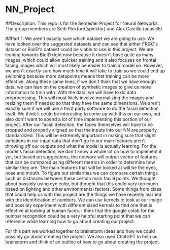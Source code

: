 # NN_Project
##Description:
This repo is for the Semester Project for Neural Networks. The group members are Seth Pickford(spickfor) and Alex Castillo (acastil5)


##Part 1:
    We aren't exactly sure which dataset we are going to use.  We have looked over the suggested datasets and can see that either FRGC's dataset or BioID's dataset could be viable
    to use in this project.  We are leaning towards BioID right now because it doesn't have quite as many images, which could allow quicker training and it also focuses on frontal 
    facing images which will most likely be easier to train a model on.  However, we aren't exactly sure how much time it will take to train so we could end up switching because more datapoints means that training can be more effective.  Along these same lines, if we don't think that we have enough data, we can lean on the creation of synthetic images to give us more information to train with. 
    With the data, we will have to do data preprocessing.  This will most likely involve normalizing the images and resizing them if needed so that they have the same dimensions.  We aren't exactly sure if we will use a third party software to do the facial detection itself.  We think it could be interesting to come up with this on our own, but also don't want
    to spend a lot of time implementing this portion of our project.  After our facial detection, the faces themselves will have to be cropped and properly aligned so that the inputs
    into our NN are properly standardized.  This will be extremely important in making sure that slight variations in our input data that don't go to our main features aren't throwing off our outputs and what the model is actually learning.
    For the model's facial detection, we don't know a whole lot on how to implement it yet, but based on suggestions, the network will output vector of features that can be compared using different metrics in order to determine how similar they are.  The main features that will be looked at will be the eyes, nose and mouth.  To figure out similarities we can compare certain things such as distances between these certain main facial points.  We thought about possibly using eye color, but thought that this could vary too much based on lighting and other environmental factors.
    Some things from class that could help us with this project are the things we have recently learned with the identification of numbers.  We can use kernels to look at our image and possibly experiment with different sized kernels to find one that is effective at looking at human faces.  I think that the google colab for the number recognition could be a very helpful starting point that we can reference while learning how to go about creating our project.

For this part we worked together to brainstorm ideas and how we could possibly go about creating the project.  We also used ChatGPT to help us brainstorm and think of an outline of how to
go about creating the project.